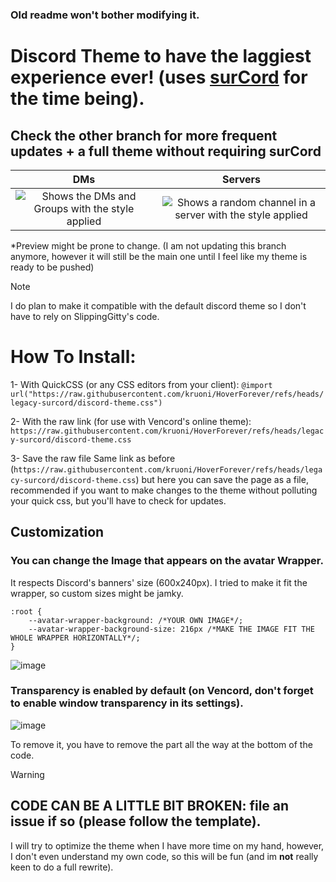 ### Old readme won't bother modifying it.

# Discord Theme to have the laggiest experience ever! (uses [surCord](https://github.com/SlippingGittys-Discord-Themes/surCord) for the time being).
## Check the other branch for more frequent updates + a full theme without requiring surCord

DMs           |  Servers
:-------------------------:|:-------------------------:
![Shows the DMs and Groups with the style applied](https://github.com/user-attachments/assets/cb11d17f-3d49-4e33-ac17-c90d54d708a4)  |  ![Shows a random channel in a server with the style applied](https://github.com/user-attachments/assets/b0d8fd7e-3431-4dee-86ba-61a848484049)

*Preview might be prone to change. (I am not updating this branch anymore, however it will still be the main one until I feel like my theme is ready to be pushed)

> [!NOTE]
> I do plan to make it compatible with the default discord theme so I don't have to rely on SlippingGitty's code.

# How To Install:
1- With QuickCSS (or any CSS editors from your client):
`@import url("https://raw.githubusercontent.com/kruoni/HoverForever/refs/heads/legacy-surcord/discord-theme.css")`

2- With the raw link (for use with Vencord's online theme):
`https://raw.githubusercontent.com/kruoni/HoverForever/refs/heads/legacy-surcord/discord-theme.css`

3- Save the raw file
Same link as before (`https://raw.githubusercontent.com/kruoni/HoverForever/refs/heads/legacy-surcord/discord-theme.css`) but here you can save the page as a file, recommended if you want to make changes to the theme without polluting your quick css, but you'll have to check for updates.

## Customization
### You can change the Image that appears on the avatar Wrapper.
It respects Discord's banners' size (600x240px). I tried to make it fit the wrapper, so custom sizes might be jamky.
```
:root {
    --avatar-wrapper-background: /*YOUR OWN IMAGE*/;
    --avatar-wrapper-background-size: 216px /*MAKE THE IMAGE FIT THE WHOLE WRAPPER HORIZONTALLY*/;
}
```
![image](https://github.com/user-attachments/assets/2cb90838-c234-4f18-801d-90bde830c7eb)

### Transparency is enabled by default (on **Vencord**, don't forget to enable window transparency in its settings).

![image](https://github.com/user-attachments/assets/68ba8a8b-aac5-48a2-b02a-0b69cc38506e)

To remove it, you have to remove the part all the way at the bottom of the code.

> [!WARNING]
> ## CODE CAN BE A LITTLE BIT BROKEN: file an issue if so (please follow the template). 
> I will try to optimize the theme when I have more time on my hand, however, I don't even understand my own code, so this will be fun (and im **not** really keen to do a full rewrite).
